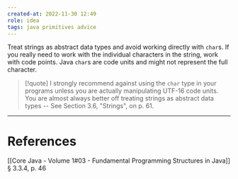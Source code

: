 ```yaml
---
created-at: 2022-11-30 12:49
role: idea
tags: java primitives advice
---
```


Treat strings as abstract data types and avoid working directly with `char`s. If you really need to work with the individual characters in the string, work with code points. Java `char`s are code units and might not represent the full character.

> [!quote]
> I strongly recommend against using the `char` type in your programs unless you are actually manipulating UTF-16 code units. You are almost always better off treating strings as abstract data types -- See Section 3.6, "Strings", on p. 61.


---
# References

[[Core Java - Volume 1#03 - Fundamental Programming Structures in Java]] § 3.3.4, p. 46